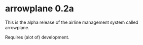 # arrowplane 0.2a
This is the alpha release of the airline management system called arrowplane.

Requires (alot of) development.